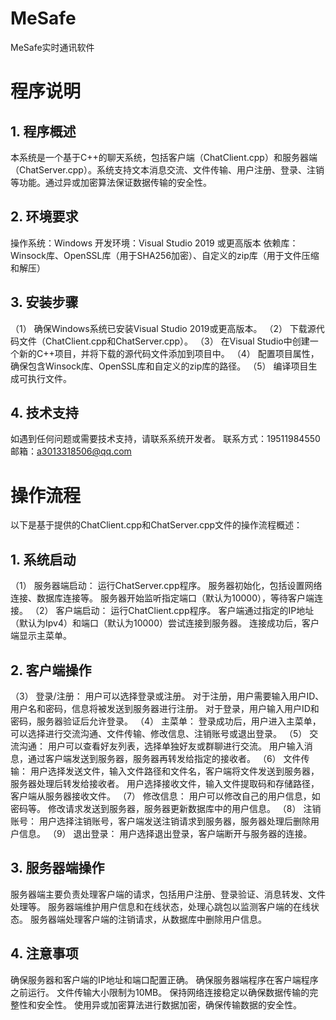 # MeSafe
MeSafe实时通讯软件

# 程序说明
## 1.	程序概述
本系统是一个基于C++的聊天系统，包括客户端（ChatClient.cpp）和服务器端（ChatServer.cpp）。系统支持文本消息交流、文件传输、用户注册、登录、注销等功能。通过异或加密算法保证数据传输的安全性。
## 2.	环境要求
操作系统：Windows
开发环境：Visual Studio 2019 或更高版本
依赖库：Winsock库、OpenSSL库（用于SHA256加密）、自定义的zip库（用于文件压缩和解压）
## 3.	安装步骤
（1）	确保Windows系统已安装Visual Studio 2019或更高版本。
（2）	下载源代码文件（ChatClient.cpp和ChatServer.cpp）。
（3）	在Visual Studio中创建一个新的C++项目，并将下载的源代码文件添加到项目中。
（4）	配置项目属性，确保包含Winsock库、OpenSSL库和自定义的zip库的路径。
（5）	编译项目生成可执行文件。
## 4.	技术支持
如遇到任何问题或需要技术支持，请联系系统开发者。
联系方式：19511984550
邮箱：a3013318506@qq.com
# 操作流程
以下是基于提供的ChatClient.cpp和ChatServer.cpp文件的操作流程概述：
## 1.	系统启动
（1）	服务器端启动：
运行ChatServer.cpp程序。
服务器初始化，包括设置网络连接、数据库连接等。
服务器开始监听指定端口（默认为10000），等待客户端连接。
（2）	客户端启动：
运行ChatClient.cpp程序。
客户端通过指定的IP地址（默认为Ipv4）和端口（默认为10000）尝试连接到服务器。
连接成功后，客户端显示主菜单。
## 2.	客户端操作
（3）	登录/注册：
用户可以选择登录或注册。
对于注册，用户需要输入用户ID、用户名和密码，信息将被发送到服务器进行注册。
对于登录，用户输入用户ID和密码，服务器验证后允许登录。
（4）	主菜单：
登录成功后，用户进入主菜单，可以选择进行交流沟通、文件传输、修改信息、注销账号或退出登录。
（5）	交流沟通：
用户可以查看好友列表，选择单独好友或群聊进行交流。
用户输入消息，通过客户端发送到服务器，服务器再转发给指定的接收者。
（6）	文件传输：
用户选择发送文件，输入文件路径和文件名，客户端将文件发送到服务器，服务器处理后转发给接收者。
用户选择接收文件，输入文件提取码和存储路径，客户端从服务器接收文件。
（7）	修改信息：
用户可以修改自己的用户信息，如密码等。
修改请求发送到服务器，服务器更新数据库中的用户信息。
（8）	注销账号：
用户选择注销账号，客户端发送注销请求到服务器，服务器处理后删除用户信息。
（9）	退出登录：
用户选择退出登录，客户端断开与服务器的连接。
## 3.	服务器端操作
服务器端主要负责处理客户端的请求，包括用户注册、登录验证、消息转发、文件处理等。
服务器端维护用户信息和在线状态，处理心跳包以监测客户端的在线状态。
服务器端处理客户端的注销请求，从数据库中删除用户信息。
## 4.	注意事项
确保服务器和客户端的IP地址和端口配置正确。
确保服务器端程序在客户端程序之前运行。
文件传输大小限制为10MB。
保持网络连接稳定以确保数据传输的完整性和安全性。
使用异或加密算法进行数据加密，确保传输数据的安全性。
